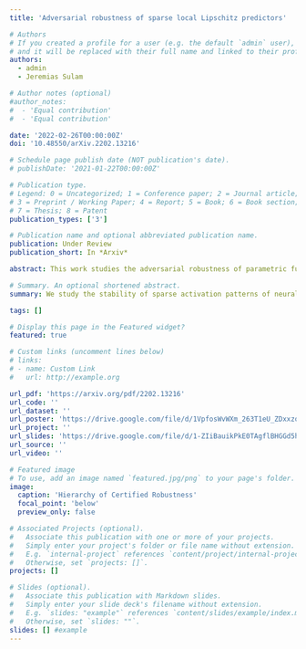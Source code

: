 ```yaml
---
title: 'Adversarial robustness of sparse local Lipschitz predictors'

# Authors
# If you created a profile for a user (e.g. the default `admin` user), write the username (folder name) here
# and it will be replaced with their full name and linked to their profile.
authors:
  - admin
  - Jeremias Sulam

# Author notes (optional)
#author_notes:
#  - 'Equal contribution'
#  - 'Equal contribution'

date: '2022-02-26T00:00:00Z'
doi: '10.48550/arXiv.2202.13216'

# Schedule page publish date (NOT publication's date).
# publishDate: '2021-01-22T00:00:00Z'

# Publication type.
# Legend: 0 = Uncategorized; 1 = Conference paper; 2 = Journal article;
# 3 = Preprint / Working Paper; 4 = Report; 5 = Book; 6 = Book section;
# 7 = Thesis; 8 = Patent
publication_types: ['3']

# Publication name and optional abbreviated publication name.
publication: Under Review
publication_short: In *Arxiv*

abstract: This work studies the adversarial robustness of parametric functions composed of a linear predictor and a non-linear representation map. Our analysis relies on sparse local Lipschitzness (SLL), an extension of local Lipschitz continuity that better captures the stability and reduced effective dimensionality of predictors upon local perturbations. SLL functions preserve a certain degree of structure, given by the sparsity pattern in the representation map, and include several popular hypothesis classes, such as piece-wise linear models, Lasso and its variants, and deep feed-forward ReLU networks. We provide a tighter robustness certificate on the minimal energy of an adversarial example, as well as tighter data-dependent non-uniform bounds on the robust generalization error of these predictors. We instantiate these results for the case of deep neural networks and provide numerical evidence that supports our results, shedding new insights into natural regularization strategies to increase the robustness of these models.

# Summary. An optional shortened abstract.
summary: We study the stability of sparse activation patterns of neural networks. An extension of local Lipschitzness that accounts for invariance in activation patterns is provably better for studying robust certification and generalization. 

tags: []

# Display this page in the Featured widget?
featured: true

# Custom links (uncomment lines below)
# links:
# - name: Custom Link
#   url: http://example.org

url_pdf: 'https://arxiv.org/pdf/2202.13216'
url_code: ''
url_dataset: ''
url_poster: 'https://drive.google.com/file/d/1VpfosWvWXm_263T1eU_ZDxxzqwuRtPl8/view?usp=sharing'
url_project: ''
url_slides: 'https://drive.google.com/file/d/1-ZIiBauikPkE0TAgflBHGGd5hmAjh0iy/view?usp=sharing'
url_source: ''
url_video: ''

# Featured image
# To use, add an image named `featured.jpg/png` to your page's folder.
image:
  caption: 'Hierarchy of Certified Robustness'
  focal_point: 'below'
  preview_only: false

# Associated Projects (optional).
#   Associate this publication with one or more of your projects.
#   Simply enter your project's folder or file name without extension.
#   E.g. `internal-project` references `content/project/internal-project/index.md`.
#   Otherwise, set `projects: []`.
projects: []

# Slides (optional).
#   Associate this publication with Markdown slides.
#   Simply enter your slide deck's filename without extension.
#   E.g. `slides: "example"` references `content/slides/example/index.md`.
#   Otherwise, set `slides: ""`.
slides: [] #example
---
```


